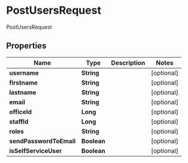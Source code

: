 

# PostUsersRequest

PostUsersRequest
## Properties

Name | Type | Description | Notes
------------ | ------------- | ------------- | -------------
**username** | **String** |  |  [optional]
**firstname** | **String** |  |  [optional]
**lastname** | **String** |  |  [optional]
**email** | **String** |  |  [optional]
**officeId** | **Long** |  |  [optional]
**staffId** | **Long** |  |  [optional]
**roles** | **String** |  |  [optional]
**sendPasswordToEmail** | **Boolean** |  |  [optional]
**isSelfServiceUser** | **Boolean** |  |  [optional]



